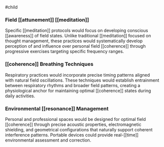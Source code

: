 #child 
### Field [[attunement]]  [[meditation]] 

Specific [[meditation]]  protocols would focus on developing conscious [[awareness]]  of field states. Unlike traditional [[meditation]]  focused on thought management, these practices would systematically develop perception of and influence over personal field [[coherence]] through progressive exercises targeting specific frequency ranges.

### [[coherence]] Breathing Techniques

Respiratory practices would incorporate precise timing patterns aligned with natural field oscillations. These techniques would establish entrainment between respiratory rhythms and broader field patterns, creating a physiological anchor for maintaining optimal [[coherence]] states during daily activities.

### Environmental [[resonance]] Management

Personal and professional spaces would be designed for optimal field [[coherence]] through precise acoustic properties, electromagnetic shielding, and geometrical configurations that naturally support coherent interference patterns. Portable devices could provide real-[[time]]  environmental assessment and correction.